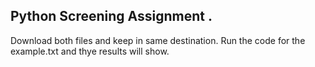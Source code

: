 
## Python Screening Assignment .

Download both files and keep in same destination.
Run the code for the example.txt and thye results will show.
